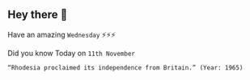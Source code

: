 ## Hey there 👋
Have an amazing `Wednesday` ⚡⚡⚡

Did you know Today on `11th November`
```
“Rhodesia proclaimed its independence from Britain.” (Year: 1965)
```
